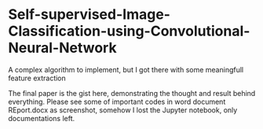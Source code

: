 # Self-supervised-Image-Classification-using-Convolutional-Neural-Network
A complex algorithm to implement, but I got there with some meaningfull feature extraction

The final paper is the gist here, demonstrating the thought and result behind everything.
Please see some of important codes in word document REport.docx as screenshot, somehow I lost the Jupyter notebook, only documentations left.
